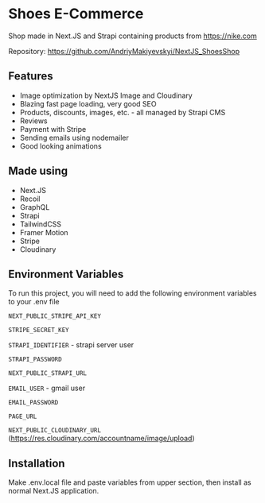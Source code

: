 # Shoes E-Commerce

Shop made in Next.JS and Strapi containing products from https://nike.com

Repository: https://github.com/AndriyMakiyevskyi/NextJS_ShoesShop
## Features

- Image optimization by NextJS Image and Cloudinary
- Blazing fast page loading, very good SEO
- Products, discounts, images, etc. - all managed by Strapi CMS
- Reviews
- Payment with Stripe
- Sending emails using nodemailer
- Good looking animations

## Made using
- Next.JS
- Recoil
- GraphQL
- Strapi
- TailwindCSS
- Framer Motion
- Stripe
- Cloudinary

## Environment Variables

To run this project, you will need to add the following environment variables to your .env file

`NEXT_PUBLIC_STRIPE_API_KEY`

`STRIPE_SECRET_KEY`

`STRAPI_IDENTIFIER` - strapi server user

`STRAPI_PASSWORD`

`NEXT_PUBLIC_STRAPI_URL`

`EMAIL_USER` - gmail user

`EMAIL_PASSWORD`

`PAGE_URL`

`NEXT_PUBLIC_CLOUDINARY_URL` (https://res.cloudinary.com/accountname/image/upload)
## Installation

Make .env.local file and paste variables from upper section, then install as normal Next.JS application.
